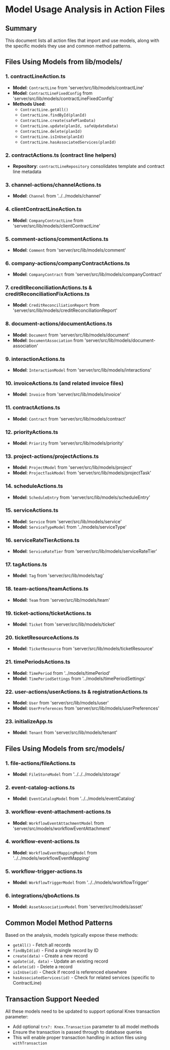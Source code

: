 # Model Usage Analysis in Action Files

## Summary
This document lists all action files that import and use models, along with the specific models they use and common method patterns.

## Files Using Models from lib/models/

### 1. **contractLineAction.ts**
- **Model**: `ContractLine` from 'server/src/lib/models/contractLine'
- **Model**: `ContractLineFixedConfig` from 'server/src/lib/models/contractLineFixedConfig'
- **Methods Used**: 
  - `ContractLine.getAll()`
  - `ContractLine.findById(planId)`
  - `ContractLine.create(safePlanData)`
  - `ContractLine.update(planId, safeUpdateData)`
  - `ContractLine.delete(planId)`
  - `ContractLine.isInUse(planId)`
  - `ContractLine.hasAssociatedServices(planId)`

### 2. **contractActions.ts (contract line helpers)**
- **Repository**: `contractLineRepository` consolidates template and contract line metadata

### 3. **channel-actions/channelActions.ts**
- **Model**: `Channel` from '../../models/channel'

### 4. **clientContractLineAction.ts**
- **Model**: `CompanyContractLine` from 'server/src/lib/models/clientContractLine'

### 5. **comment-actions/commentActions.ts**
- **Model**: `Comment` from 'server/src/lib/models/comment'

### 6. **company-actions/companyContractActions.ts**
- **Model**: `CompanyContract` from 'server/src/lib/models/companyContract'

### 7. **creditReconciliationActions.ts** & **creditReconciliationFixActions.ts**
- **Model**: `CreditReconciliationReport` from 'server/src/lib/models/creditReconciliationReport'

### 8. **document-actions/documentActions.ts**
- **Model**: `Document` from 'server/src/lib/models/document'
- **Model**: `DocumentAssociation` from 'server/src/lib/models/document-association'

### 9. **interactionActions.ts**
- **Model**: `InteractionModel` from 'server/src/lib/models/interactions'

### 10. **invoiceActions.ts** (and related invoice files)
- **Model**: `Invoice` from 'server/src/lib/models/invoice'

### 11. **contractActions.ts**
- **Model**: `Contract` from 'server/src/lib/models/contract'

### 12. **priorityActions.ts**
- **Model**: `Priority` from 'server/src/lib/models/priority'

### 13. **project-actions/projectActions.ts**
- **Model**: `ProjectModel` from 'server/src/lib/models/project'
- **Model**: `ProjectTaskModel` from 'server/src/lib/models/projectTask'

### 14. **scheduleActions.ts**
- **Model**: `ScheduleEntry` from 'server/src/lib/models/scheduleEntry'

### 15. **serviceActions.ts**
- **Model**: `Service` from 'server/src/lib/models/service'
- **Model**: `ServiceTypeModel` from '../models/serviceType'

### 16. **serviceRateTierActions.ts**
- **Model**: `ServiceRateTier` from 'server/src/lib/models/serviceRateTier'

### 17. **tagActions.ts**
- **Model**: `Tag` from 'server/src/lib/models/tag'

### 18. **team-actions/teamActions.ts**
- **Model**: `Team` from 'server/src/lib/models/team'

### 19. **ticket-actions/ticketActions.ts**
- **Model**: `Ticket` from 'server/src/lib/models/ticket'

### 20. **ticketResourceActions.ts**
- **Model**: `TicketResource` from 'server/src/lib/models/ticketResource'

### 21. **timePeriodsActions.ts**
- **Model**: `TimePeriod` from '../models/timePeriod'
- **Model**: `TimePeriodSettings` from '../models/timePeriodSettings'

### 22. **user-actions/userActions.ts** & **registrationActions.ts**
- **Model**: `User` from 'server/src/lib/models/user'
- **Model**: `UserPreferences` from 'server/src/lib/models/userPreferences'

### 23. **initializeApp.ts**
- **Model**: `Tenant` from 'server/src/lib/models/tenant'

## Files Using Models from src/models/

### 1. **file-actions/fileActions.ts**
- **Model**: `FileStoreModel` from '../../../models/storage'

### 2. **event-catalog-actions.ts**
- **Model**: `EventCatalogModel` from '../../models/eventCatalog'

### 3. **workflow-event-attachment-actions.ts**
- **Model**: `WorkflowEventAttachmentModel` from 'server/src/models/workflowEventAttachment'

### 4. **workflow-event-actions.ts**
- **Model**: `WorkflowEventMappingModel` from '../../models/workflowEventMapping'

### 5. **workflow-trigger-actions.ts**
- **Model**: `WorkflowTriggerModel` from '../../models/workflowTrigger'

### 6. **integrations/qboActions.ts**
- **Model**: `AssetAssociationModel` from 'server/src/models/asset'

## Common Model Method Patterns

Based on the analysis, models typically expose these methods:
- `getAll()` - Fetch all records
- `findById(id)` - Find a single record by ID
- `create(data)` - Create a new record
- `update(id, data)` - Update an existing record
- `delete(id)` - Delete a record
- `isInUse(id)` - Check if record is referenced elsewhere
- `hasAssociatedServices(id)` - Check for related services (specific to ContractLine)

## Transaction Support Needed

All these models need to be updated to support optional Knex transaction parameter:
- Add optional `trx?: Knex.Transaction` parameter to all model methods
- Ensure the transaction is passed through to database queries
- This will enable proper transaction handling in action files using `withTransaction`
